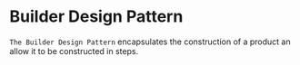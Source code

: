# Builder Design Pattern

`The Builder Design Pattern` encapsulates the construction of a product an allow it to be constructed in steps.